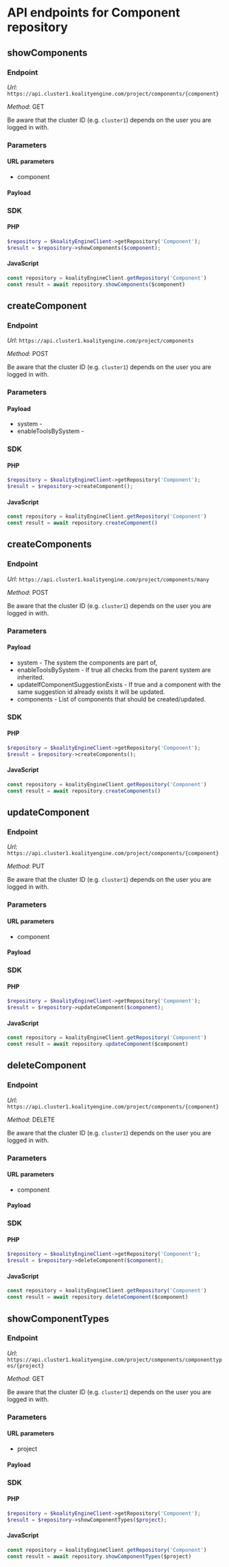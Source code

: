 # API endpoints for Component repository


## showComponents

### Endpoint

*Url*: ```https://api.cluster1.koalityengine.com/project/components/{component}```

*Method*: GET

Be aware that the cluster ID (e.g. `cluster1`) depends on the user you are logged in with.

### Parameters

#### URL parameters
 - component

#### Payload

### SDK

#### PHP
```php
$repository = $koalityEngineClient->getRepository('Component');
$result = $repository->showComponents($component);
```

#### JavaScript

```javascript
const repository = koalityEngineClient.getRepository('Component')
const result = await repository.showComponents($component)
```


## createComponent

### Endpoint

*Url*: ```https://api.cluster1.koalityengine.com/project/components```

*Method*: POST

Be aware that the cluster ID (e.g. `cluster1`) depends on the user you are logged in with.

### Parameters

#### Payload
- system - 
- enableToolsBySystem - 

### SDK

#### PHP
```php
$repository = $koalityEngineClient->getRepository('Component');
$result = $repository->createComponent();
```

#### JavaScript

```javascript
const repository = koalityEngineClient.getRepository('Component')
const result = await repository.createComponent()
```


## createComponents

### Endpoint

*Url*: ```https://api.cluster1.koalityengine.com/project/components/many```

*Method*: POST

Be aware that the cluster ID (e.g. `cluster1`) depends on the user you are logged in with.

### Parameters

#### Payload
- system - The system the components are part of,
- enableToolsBySystem - If true all checks from the parent system are inherited.
- updateIfComponentSuggestionExists - If true and a component with the same suggestion id already exists it will be updated.
- components - List of components that should be created/updated.

### SDK

#### PHP
```php
$repository = $koalityEngineClient->getRepository('Component');
$result = $repository->createComponents();
```

#### JavaScript

```javascript
const repository = koalityEngineClient.getRepository('Component')
const result = await repository.createComponents()
```


## updateComponent

### Endpoint

*Url*: ```https://api.cluster1.koalityengine.com/project/components/{component}```

*Method*: PUT

Be aware that the cluster ID (e.g. `cluster1`) depends on the user you are logged in with.

### Parameters

#### URL parameters
 - component

#### Payload

### SDK

#### PHP
```php
$repository = $koalityEngineClient->getRepository('Component');
$result = $repository->updateComponent($component);
```

#### JavaScript

```javascript
const repository = koalityEngineClient.getRepository('Component')
const result = await repository.updateComponent($component)
```


## deleteComponent

### Endpoint

*Url*: ```https://api.cluster1.koalityengine.com/project/components/{component}```

*Method*: DELETE

Be aware that the cluster ID (e.g. `cluster1`) depends on the user you are logged in with.

### Parameters

#### URL parameters
 - component

#### Payload

### SDK

#### PHP
```php
$repository = $koalityEngineClient->getRepository('Component');
$result = $repository->deleteComponent($component);
```

#### JavaScript

```javascript
const repository = koalityEngineClient.getRepository('Component')
const result = await repository.deleteComponent($component)
```


## showComponentTypes

### Endpoint

*Url*: ```https://api.cluster1.koalityengine.com/project/components/componenttypes/{project}```

*Method*: GET

Be aware that the cluster ID (e.g. `cluster1`) depends on the user you are logged in with.

### Parameters

#### URL parameters
 - project

#### Payload

### SDK

#### PHP
```php
$repository = $koalityEngineClient->getRepository('Component');
$result = $repository->showComponentTypes($project);
```

#### JavaScript

```javascript
const repository = koalityEngineClient.getRepository('Component')
const result = await repository.showComponentTypes($project)
```


